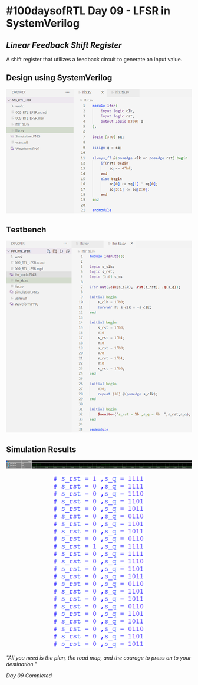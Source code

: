 # #100daysofRTL Day 09 - LFSR in SystemVerilog
## _Linear Feedback Shift Register_

A shift register that utilizes a feedback circuit to generate an input value.
## Design using SystemVerilog

<p align="center">
   <img alt="lfsrcode" title="lfsr" src="https://raw.githubusercontent.com/Marcotronics/100daysofRTL/main/009_RTL_LFSR/images/lfsr_code.PNG" width="550">
</p>

## Testbench

<p align="center">
   <img alt="lfsr_tb" title="lfsr" src="https://raw.githubusercontent.com/Marcotronics/100daysofRTL/main/009_RTL_LFSR/images/lfsr_tb.PNG" width="750">
</p>

## Simulation Results

<p align="center">
   <img alt="waveformlfsr" title="lfsr" src="https://raw.githubusercontent.com/Marcotronics/100daysofRTL/main/009_RTL_LFSR/images/Waveform.PNG" width="1250">
</p>

<p align="center">
   <img alt="simulfsr" title="lfsr" src="https://raw.githubusercontent.com/Marcotronics/100daysofRTL/main/009_RTL_LFSR/images/Simulation.PNG" width=" 250">
</p>

_"All you need is the plan, the road map, and the courage to press on to your destination."_

*Day 09 Completed*
